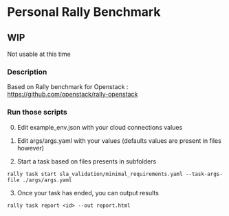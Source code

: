 # Personal Rally Benchmark

## WIP 

Not usable at this time

### Description

Based on Rally benchmark for Openstack : https://github.com/openstack/rally-openstack

### Run those scripts 

0. Edit example_env.json with your cloud connections values

1. Edit args/args.yaml with your values (defaults values are present in files however)

2. Start a task based on files presents in subfolders

```
rally task start sla_validation/minimal_requirements.yaml --task-args-file ./args/args.yaml
```

3. Once your task has ended, you can output results 

```
rally task report <id> --out report.html
```
